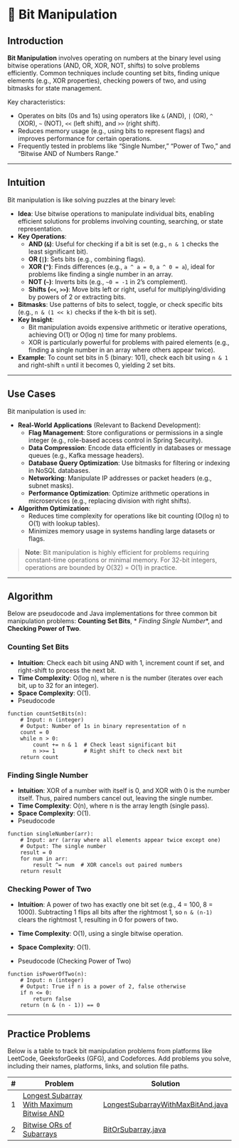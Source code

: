 # 🔢 Bit Manipulation

## Introduction

**Bit Manipulation** involves operating on numbers at the binary level using bitwise operations (AND, OR, XOR, NOT,
shifts) to solve problems efficiently. Common techniques include counting set bits, finding unique elements (e.g., XOR
properties), checking powers of two, and using bitmasks for state management.

Key characteristics:

- Operates on bits (0s and 1s) using operators like `&` (AND), `|` (OR), `^` (XOR), `~` (NOT), `<<` (left shift), and
  `>>` (right shift).
- Reduces memory usage (e.g., using bits to represent flags) and improves performance for certain operations.
- Frequently tested in problems like “Single Number,” “Power of Two,” and “Bitwise AND of Numbers Range.”

---

## Intuition

Bit manipulation is like solving puzzles at the binary level:

- **Idea**: Use bitwise operations to manipulate individual bits, enabling efficient solutions for problems involving
  counting, searching, or state representation.
- **Key Operations**:
    - **AND (`&`)**: Useful for checking if a bit is set (e.g., `n & 1` checks the least significant bit).
    - **OR (`|`)**: Sets bits (e.g., combining flags).
    - **XOR (`^`)**: Finds differences (e.g., `a ^ a = 0`, `a ^ 0 = a`), ideal for problems like finding a single number
      in an array.
    - **NOT (`~`)**: Inverts bits (e.g., `~0 = -1` in 2’s complement).
    - **Shifts (`<<`, `>>`)**: Move bits left or right, useful for multiplying/dividing by powers of 2 or extracting
      bits.
- **Bitmasks**: Use patterns of bits to select, toggle, or check specific bits (e.g., `n & (1 << k)` checks if the k-th
  bit is set).
- **Key Insight**:
    - Bit manipulation avoids expensive arithmetic or iterative operations, achieving O(1) or O(log n) time for many
      problems.
    - XOR is particularly powerful for problems with paired elements (e.g., finding a single number in an array where
      others appear twice).
- **Example**: To count set bits in 5 (binary: 101), check each bit using `n & 1` and right-shift `n` until it becomes
  0, yielding 2 set bits.

---

## Use Cases

Bit manipulation is used in:

- **Real-World Applications** (Relevant to Backend Development):
    - **Flag Management**: Store configurations or permissions in a single integer (e.g., role-based access control in
      Spring Security).
    - **Data Compression**: Encode data efficiently in databases or message queues (e.g., Kafka message headers).
    - **Database Query Optimization**: Use bitmasks for filtering or indexing in NoSQL databases.
    - **Networking**: Manipulate IP addresses or packet headers (e.g., subnet masks).
    - **Performance Optimization**: Optimize arithmetic operations in microservices (e.g., replacing division with right
      shifts).
- **Algorithm Optimization**:
    - Reduces time complexity for operations like bit counting (O(log n) to O(1) with lookup tables).
    - Minimizes memory usage in systems handling large datasets or flags.

> **Note**: Bit manipulation is highly efficient for problems requiring constant-time operations or minimal memory. For
> 32-bit integers, operations are bounded by O(32) = O(1) in practice.

---

## Algorithm

Below are pseudocode and Java implementations for three common bit manipulation problems: **Counting Set Bits**, *
*Finding Single Number**, and **Checking Power of Two**.

### Counting Set Bits

- **Intuition**: Check each bit using AND with 1, increment count if set, and right-shift to process the next bit.
- **Time Complexity**: O(log n), where n is the number (iterates over each bit, up to 32 for an integer).
- **Space Complexity**: O(1).
- Pseudocode

```pseudo
function countSetBits(n):
    # Input: n (integer)
    # Output: Number of 1s in binary representation of n
    count = 0
    while n > 0:
        count += n & 1  # Check least significant bit
        n >>= 1         # Right shift to check next bit
    return count
```

### Finding Single Number

- **Intuition**: XOR of a number with itself is 0, and XOR with 0 is the number itself. Thus, paired numbers cancel out,
  leaving the single number.
- **Time Complexity**: O(n), where n is the array length (single pass).
- **Space Complexity**: O(1).
- Pseudocode

```pseudo
function singleNumber(arr):
    # Input: arr (array where all elements appear twice except one)
    # Output: The single number
    result = 0
    for num in arr:
        result ^= num  # XOR cancels out paired numbers
    return result
```

### Checking Power of Two

- **Intuition**: A power of two has exactly one bit set (e.g., 4 = 100, 8 = 1000). Subtracting 1 flips all bits after
  the rightmost 1, so `n & (n-1)` clears the rightmost 1, resulting in 0 for powers of two.

- **Time Complexity**: O(1), using a single bitwise operation.
- **Space Complexity**: O(1).
- Pseudocode (Checking Power of Two)

```pseudo
function isPowerOfTwo(n):
    # Input: n (integer)
    # Output: True if n is a power of 2, false otherwise
    if n <= 0:
        return false
    return (n & (n - 1)) == 0
```

---

## Practice Problems

Below is a table to track bit manipulation problems from platforms like LeetCode, GeeksforGeeks (GFG), and Codeforces.
Add problems you solve, including their names, platforms, links, and solution file paths.

| # | Problem                                                                                                              | Solution                                                                                 |
|---|----------------------------------------------------------------------------------------------------------------------|------------------------------------------------------------------------------------------|
| 1 | [Longest Subarray With Maximum Bitwise AND](https://leetcode.com/problems/longest-subarray-with-maximum-bitwise-and) | [LongestSubarrayWithMaxBitAnd.java](./bitManupulation/LongestSubarrayWithMaxBitAnd.java) |
| 2 | [Bitwise ORs of Subarrays](https://leetcode.com/problems/bitwise-ors-of-subarrays/)                                  | [BitOrSubarray.java](./bitManupulation/BitOrSubarray.java)                               |